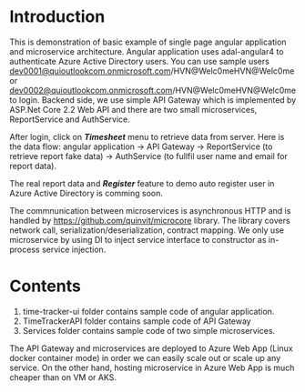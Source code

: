 # Introduction

This is demonstration of basic example of single page angular application and microservice architecture.
Angular application uses adal-angular4 to authenticate Azure Active Directory users. You can use sample users dev0001@quioutlookcom.onmicrosoft.com/HVN@Welc0meHVN@Welc0me or dev0002@quioutlookcom.onmicrosoft.com/HVN@Welc0meHVN@Welc0me to login. 
Backend side, we use simple API Gateway which is implemented by ASP.Net Core 2.2 Web API and there are two small microservices, ReportService and AuthService. 

After login, click on ***Timesheet*** menu to retrieve data from server. Here is the data flow:
angular application -> API Gateway -> ReportService (to retrieve report fake data) -> AuthService (to fullfil user name and email for report data).

The real report data and ***Register*** feature to demo auto register user in Azure Active Directory is comming soon.

The commnunication between microservices is asynchronous HTTP and is handled by https://github.com/quinvit/microcore library. The library covers network call, serialization/deserialization, contract mapping. We only use microservice by using DI to inject service interface to constructor as in-process service injection.

# Contents

1. time-tracker-ui folder contains sample code of angular application.
2. TimeTrackerAPI folder contains sample code of API Gateway
3. Services folder contains sample code of two simple microservices.

The API Gateway and microservices are deployed to Azure Web App (Linux docker container mode) in order we can easily scale out or scale up any service. On the other hand, hosting microservice in Azure Web App is much cheaper than on VM or AKS.


